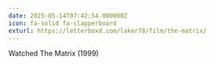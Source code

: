 ```yaml
---
date: 2025-05-14T07:42:54.000000Z
icon: fa-solid fa-clapperboard
exturl: https://letterboxd.com/laker78/film/the-matrix/
---
```


Watched The Matrix (1999)